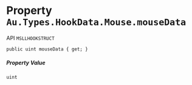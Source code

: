 # Property `Au.Types.HookData.Mouse.mouseData`

API `MSLLHOOKSTRUCT`

```
public uint mouseData { get; }
```

##### Property Value

`uint`